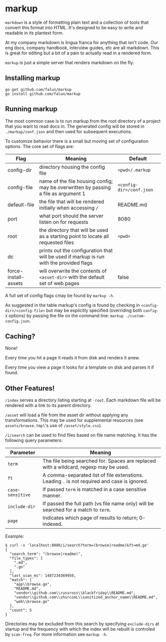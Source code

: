 # markup

`markdown` is a style of formatting plain text and a collection of tools that
convert this format into HTML. It's designed to be easy to write and readable
in its plantext form.

At my company markdown is lingua franca for anything that isn't code. Our eng
docs, company handbook, interview guides, etc are all markdown. This is great
for editing but a bit of a pain to actually read in a rendered form.

`markup` is just a simple server that renders markdown on the fly.

## Installing markup

```
go get github.com/falun/markup
go install github.com/falun/markup
```

## Running markup

The most common case is to run markup from the root directory of a project that
you want to read docs in. The generated config will be stored in
`./markup/conf.json` and then used for subsequent executions.

To customize behavior there is a small but moving set of configuration options.
The core set of flags are:

| Flag                 | Meaning | Default |
| -------------------- | ------- | ------- |
| config-dir           | directory housing the config file | `<pwd>/.markup` |
| config-file          | name of the file housing config; may be overwritten by passing a file as argument 1 | `<config-dir>/conf.json` |
| default-file         | the file that will be rendered initially when accessing `/` | README.md |
| port                 | what port should the server listen on for requests | 8080 |
| root                 | the directory that will be used as a starting point to locate all requested files | `<pwd>` |
| dc                   | prints out the configuration that will be used if markup is run with the provided flags | |
| force-install-assets | will overwrite the contents of `<asset-dir>` with the default set of web pages | false |

A full set of config flags cmay be found by `markup -h`.

As suggested in the table markup's config is found by checking in `<config-dir>/<config-file>`
but may be explicitly specified (overriding both `config-X` options) by passing the
file on the command line: `markup ./custom-config.json`.

## Caching?

None!

Every time you hit a page it reads it from disk and renders it anew.

Every time you view a page it looks for a template on disk and parses it if found.

## Other Features!

`/index` serves a directory listing starting at `-root`. Each markdown file
will be rendered with a link to its parent directory.

`/asset` will load a file from the asset dir without applying any transformations.
This may be used for supplemental resources (see `assets/browse.tmpl`'s use of
`/asset/style.css`).

`/i/search` can be used to find files based on file name matching. It has the
following query parameters:

| Parameter        | Meaning |
| ---------------- | ------- |
| `term`           | The file being searched for. Spaces are replaced with a wildcard, regexp may be used. |
| `ft`             | A comma-separated list of file extenstions. Leading `.` is not required and case is ignored. |
| `case-sensitive` | If passed `term` is matched in a case sensitive manner. |
| `include-dir`    | If passed the full path (vs file name only) will be searched for a match to `term`. |
| `page`           | Indicates which page of results to return; 0-indexed. |

Example:

```shell
$ curl -s 'localhost:8080/i/search?term=(browse|readme)&ft=md,go'
{
  "search_term": "(browse|readme)",
  "file_types": [
    ".md",
    ".go"
  ],
  "last_scan_ms": 1487234369950,
  "match": [
    "app\\browse.go",
    "README.md",
    "vendor\\github.com\\russross\\blackfriday\\README.md",
    "vendor\\github.com\\shurcooL\\sanitized_anchor_name\\README.md",
    "web\\browse.go"
  ],
  "count": 5
}
```

Directories may be excluded from this search by specifying `exclude-dirs` at
startup and the frequency with which the index will be rebuilt is controled by
`scan-freq`. For more information see `markup -h`.
